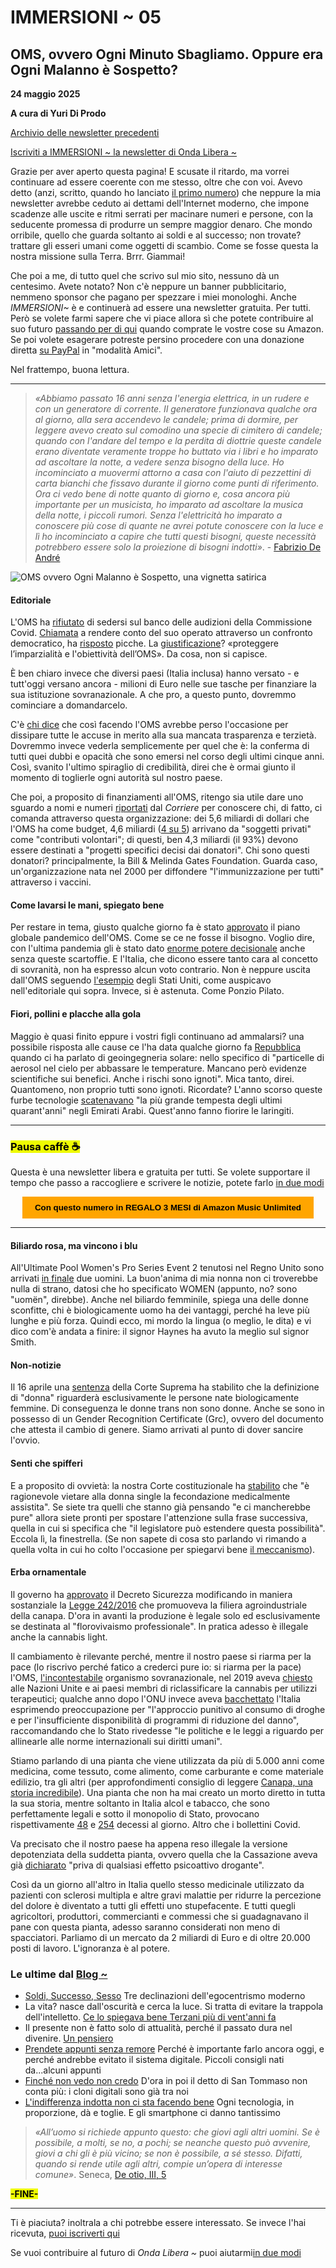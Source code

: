 # IMMERSIONI ~ 05
## OMS, ovvero Ogni Minuto Sbagliamo. Oppure era Ogni Malanno è Sospetto?

**24 maggio 2025**

**A cura di Yuri Di Prodo**

[Archivio delle newsletter precedenti](https://yuridiprodo.github.io/pages/newsletter.html)

[Iscriviti a IMMERSIONI ~ la newsletter di Onda Libera ~](https://yuridiprodo.substack.com​)

Grazie per aver aperto questa pagina! E scusate il ritardo, ma vorrei continuare ad essere coerente con me stesso, oltre che con voi. Avevo detto (anzi, scritto, quando ho lanciato [il primo numero](https://yuridiprodo.github.io/newsletter/01.html)) che neppure la mia newsletter avrebbe ceduto ai dettami dell'Internet moderno, che impone scadenze alle uscite e ritmi serrati per macinare numeri e persone, con la seducente promessa di produrre un sempre maggior denaro. Che mondo orribile, quello che guarda soltanto ai soldi e al successo; non trovate? trattare gli esseri umani come oggetti di scambio. Come se fosse questa la nostra missione sulla Terra. Brrr. Giammai!

Che poi a me, di tutto quel che scrivo sul mio sito, nessuno dà un centesimo. Avete notato? Non c'è neppure un banner pubblicitario, nemmeno sponsor che pagano per spezzare i miei monologhi. Anche *IMMERSIONI~* è e continuerà ad essere una newsletter gratuita. Per tutti. Però se volete farmi sapere che vi piace allora sì che potete contribuire al suo futuro [passando per di qui​](https://amzn.to/4h31dBJ) quando comprate le vostre cose su Amazon. Se poi volete esagerare potreste persino procedere con una donazione diretta [su PayPal](http://paypal.me/yuridiprodo) in "modalità Amici".

Nel frattempo, buona lettura.

---

> *«Abbiamo passato 16 anni senza l'energia elettrica, in un rudere e con un generatore di corrente. Il generatore funzionava qualche ora al giorno, alla sera accendevo le candele; prima di dormire, per leggere avevo creato sul comodino una specie di cimitero di candele; quando con l'andare del tempo e la perdita di diottrie queste candele erano diventate veramente troppe ho buttato via i libri e ho imparato ad ascoltare la notte, a vedere senza bisogno della luce. Ho incominciato a muovermi attorno a casa con l'aiuto di pezzettini di carta bianchi che fissavo durante il giorno come punti di riferimento. Ora ci vedo bene di notte quanto di giorno e, cosa ancora più importante per un musicista, ho imparato ad ascoltare la musica della notte, i piccoli rumori. Senza l'elettricità ho imparato a conoscere più cose di quante ne avrei potute conoscere con la luce e lì ho incominciato a capire che tutti questi bisogni, queste necessità potrebbero essere solo la proiezione di bisogni indotti»*. - [Fabrizio De André](https://amzn.to/4chE8tK)

![OMS ovvero Ogni Malanno è Sospetto, una vignetta satirica](oms-logo-satira.jpg)

#### Editoriale

L'OMS ha [rifiutato](https://x.com/Marcolisei/status/1907090927878803803) di sedersi sul banco delle audizioni della Commissione Covid. [Chiamata](https://www.fratelli-italia.it/covid-rifiuto-oms-audizione-alimenta-dubbi-sul-suo-operato/) a rendere conto del suo operato attraverso un confronto democratico, ha [risposto](https://www.youtube.com/watch?v=IZ5iyJWjRl0) picche. La [giustificazione](https://presskit.it/2025/04/02/loms-si-rifiuta-di-andare-in-commissione-covid-fatto-grave-insinua-dubbi-sul-suo-operato-il-presidente-marco-lisei-volevamo-sapere-anche-perche-avevano-tardato-a-dichiarare-la-pandemia-e-sulle/)? «proteggere l’imparzialità e l'obiettività dell’OMS». Da cosa, non si capisce.

È ben chiaro invece che diversi paesi (Italia inclusa) hanno versato - e tutt'oggi versano ancora - milioni di Euro nelle sue tasche per finanziare la sua istituzione sovranazionale. A che pro, a questo punto, dovremmo cominciare a domandarcelo.

C'è [chi dice](https://www.radioradicale.it/scheda/755835/commissione-covid-loms-rifiuta-laudizione-intervista-a-marco-lisei) che così facendo l'OMS avrebbe perso l'occasione per dissipare tutte le accuse in merito alla sua mancata trasparenza e terzietà. Dovremmo invece vederla semplicemente per quel che è: la conferma di tutti quei dubbi e opacità che sono emersi nel corso degli ultimi cinque anni. Così, svanito l'ultimo spiraglio di credibilità, direi che è ormai giunto il momento di toglierle ogni autorità sul nostro paese.

Che poi, a proposito di finanziamenti all'OMS, ritengo sia utile dare uno sguardo a nomi e numeri [riportati](https://www.corriere.it/dataroom-milena-gabanelli/oms-coronavirus-bill-gates-cina-stati-uniti-europacomanda-davvero-covid-pandemia-5g-etiopia/8ca94b96-92dc-11ea-88e1-10b8fb89502c-va.shtml) dal *Corriere* per conoscere chi, di fatto, ci comanda attraverso questa organizzazione: dei 5,6 miliardi di dollari che l'OMS ha come budget, 4,6 miliardi ([4 su 5](https://www.europarl.europa.eu/doceo/document/E-9-2020-000327_IT.html)) arrivano da "soggetti privati" come "contributi volontari"; di questi, ben 4,3 miliardi (il 93%) devono essere destinati a "progetti specifici decisi dai donatori". Chi sono questi donatori? principalmente, la Bill & Melinda Gates Foundation. Guarda caso, un'organizzazione nata nel 2000 per diffondere "l'immunizzazione per tutti" attraverso i vaccini.

#### Come lavarsi le mani, spiegato bene

Per restare in tema, giusto qualche giorno fa è stato [approvato](https://www.ansa.it/canale_saluteebenessere/notizie/sanita/2025/05/20/oms-adottato-storico-accordo-sulle-pandemie_8776b091-ecc6-4576-9bb0-f2c305115ed1.html) il piano globale pandemico dell'OMS. Come se ce ne fosse il bisogno. Voglio dire, con l'ultima pandemia gli è stato dato [enorme potere decisionale](https://yuridiprodo.github.io/newsletter/03.html#20250310n) anche senza queste scartoffie. E l'Italia, che dicono essere tanto cara al concetto di sovranità, non ha espresso alcun voto contrario. Non è neppure uscita dall'OMS seguendo [l'esempio](https://www.ansa.it/sito/notizie/topnews/2025/01/21/trump-firma-lordine-per-luscita-degli-usa-da-oms_680e3b05-3641-4533-b14a-bb44607b5f7e.html) degli Stati Uniti, come auspicavo nell'editoriale qui sopra. Invece, si è astenuta. Come Ponzio Pilato.

#### Fiori, pollini e placche alla gola

Maggio è quasi finito eppure i vostri figli continuano ad ammalarsi? una possibile risposta alle cause ce l'ha data qualche giorno fa [Repubblica](https://www.repubblica.it/green-and-blue/2025/05/06/news/clima_particelle_di_aerosol_temperature-424157592/)  quando ci ha parlato di geoingegneria solare: nello specifico di "particelle di aerosol nel cielo per abbassare le temperature. Mancano però evidenze scientifiche sui benefici. Anche i rischi sono ignoti". Mica tanto, direi. Quantomeno, non proprio tutti sono ignoti. Ricordate? L'anno scorso queste furbe tecnologie [scatenavano](https://yuridiprodo.github.io/articles/2024-02-18-cloud-seeding.html) "la più grande tempesta degli ultimi quarant'anni" negli Emirati Arabi. Quest'anno fanno fiorire le laringiti.

---

### <mark class="has-inline-color" style="background: rgb(238, 252, 0); color: black; font-weight: 700;">Pausa caffè ☕️</mark>

Questa è una newsletter libera e gratuita per tutti. Se volete supportare il tempo che passo a raccogliere e scrivere le notizie, potete farlo [in due modi](https://yuridiprodo.github.io/pages/help.html)

<form action="https://amzn.to/43xk83Y" target="_blank" style="text-align: center;">
  <button style="background-color: orange; color: black; border: none; padding: 10px 20px; cursor: pointer;">
    <strong>Con questo numero in REGALO 3 MESI di Amazon Music Unlimited</strong>
  </button>
</form>

---

#### Biliardo rosa, ma vincono i blu

All'Ultimate Pool Women's Pro Series Event 2 tenutosi nel Regno Unito sono arrivati [in finale](https://sports.yahoo.com/article/women-pool-final-played-two-072611360.html) due uomini. La buon'anima di mia nonna non ci troverebbe nulla di strano, datosi che ho specificato WOMEN (appunto, no? sono "uomën", direbbe).
Anche nel biliardo femminile, spiega una delle donne sconfitte, chi è biologicamente uomo ha dei vantaggi, perché ha leve più lunghe e più forza. Quindi ecco, mi mordo la lingua (o meglio, le dita) e vi dico com'è andata a finire: il signor Haynes ha avuto la meglio sul signor Smith.

#### Non-notizie

Il 16 aprile una [sentenza](https://edition.cnn.com/2025/04/16/uk/uk-supreme-court-ruling-definition-woman-intl/index.html) della Corte Suprema ha stabilito che la definizione di "donna" riguarderà esclusivamente le persone nate biologicamente femmine. Di conseguenza le donne trans non sono donne. Anche se sono in possesso di un Gender Recognition Certificate (Grc), ovvero del documento che attesta il cambio di genere. Siamo arrivati al punto di dover sancire l'ovvio.

#### Senti che spifferi

E a proposito di ovvietà: la nostra Corte costituzionale ha [stabilito](https://www.repubblica.it/politica/2025/05/22/news/corte_costituzionale_fecondazione_assistita_donna_single-424594056/) che "è ragionevole vietare alla donna single la fecondazione medicalmente assistita". Se siete tra quelli che stanno già pensando "e ci mancherebbe pure" allora siete pronti per spostare l'attenzione sulla frase successiva, quella in cui si specifica che "il legislatore può estendere questa possibilità". Eccola lì, la finestrella. (Se non sapete di cosa sto parlando vi rimando a quella volta in cui ho colto l'occasione per spiegarvi bene [il meccanismo](https://yuridiprodo.github.io/articles/2023-12-28-persuasori-occulti.html)).

#### Erba ornamentale

Il governo ha [approvato](https://www.governo.it/it/articolo/comunicato-stampa-del-consiglio-dei-ministri-n-122/28135) il Decreto Sicurezza modificando in maniera sostanziale la [Legge 242/2016](https://www.gazzettaufficiale.it/eli/id/2016/12/30/16G00258/sg) che promuoveva la filiera agroindustriale della canapa. D'ora in avanti la produzione è legale solo ed esclusivamente se destinata al "florovivaismo professionale". In pratica adesso è illegale anche la cannabis light.

Il cambiamento è rilevante perché, mentre il nostro paese si riarma per la pace (lo riscrivo perché fatico a crederci pure io: si riarma per la pace) l'OMS, [l'incontestabile](https://yuridiprodo.github.io/articles/2024-01-19-malattia-x.html) organismo sovranazionale, nel 2019 aveva [chiesto](https://temi.camera.it/leg18/post/OCD15_14268/nuove-raccomandazioni-oms-sulla-cannabis-accolte-dalla-commissione-droga-nazioni-unite.html) alle Nazioni Unite e ai paesi membri di riclassificare la cannabis per utilizzi terapeutici; qualche anno dopo l'ONU invece aveva [bacchettato](https://www.notiziegeopolitiche.net/onu-italia-bacchettata-su-droghe-aborto-fecondazione-assistita-e-disabilita/) l'Italia esprimendo preoccupazione per "l'approccio punitivo al consumo di droghe e per l'insufficiente disponibilità di programmi di riduzione del danno", raccomandando che lo Stato rivedesse "le politiche e le leggi a riguardo per allinearle alle norme internazionali sui diritti umani".

Stiamo parlando di una pianta che viene utilizzata da più di 5.000 anni come medicina, come tessuto, come alimento, come carburante e come materiale edilizio, tra gli altri (per approfondimenti consiglio di leggere [Canapa, una storia incredibile](https://amzn.to/3G4foJn)). Una pianta che non ha mai creato un morto diretto in tutta la sua storia, mentre soltanto in Italia alcol e tabacco, che sono perfettamente legali e sotto il monopolio di Stato, provocano rispettivamente [48](https://www.epicentro.iss.it/alcol/epidemiologia-monitoraggio-2020) e [254](https://www.quotidianosanita.it/cronache/articolo.php?articolo_id=122528) decessi al giorno. Altro che i bollettini Covid.

Va precisato che il nostro paese ha appena reso illegale la versione depotenziata della suddetta pianta, ovvero quella che la Cassazione aveva già [dichiarato](https://www.senato.it/application/xmanager/projects/leg19/attachments/documento_evento_procedura_commissione/files/000/431/243/Imprenditori_Canapa_Italia_6.pdf) "priva di qualsiasi effetto psicoattivo drogante".

Così da un giorno all'altro in Italia quello stesso medicinale utilizzato da pazienti con sclerosi multipla e altre gravi malattie per ridurre la percezione del dolore è diventato a tutti gli effetti uno stupefacente. E tutti quegli agricoltori, produttori, commercianti e commessi che si guadagnavano il pane con questa pianta, adesso saranno considerati non meno di spacciatori. Parliamo di un mercato da 2 miliardi di Euro e di oltre 20.000 posti di lavoro. L'ignoranza è al potere.

### Le ultime dal [Blog ~](https://yuridiprodo.github.io/)

- [Soldi, Successo, Sesso](https://yuridiprodo.github.io/articles/2025-05-22-le-tre-s.html) Tre declinazioni dell'egocentrismo moderno
- La vita? nasce dall'oscurità e cerca la luce. Si tratta di evitare la trappola dell'intelletto. [Ce lo spiegava bene Terzani più di vent'anni fa](https://yuridiprodo.github.io/articles/2025-05-19-terzani.html)
- Il presente non è fatto solo di attualità, perché il passato dura nel divenire. [Un pensiero](https://yuridiprodo.github.io/articles/2025-05-13-sulle-notizie.html)
- [Prendete appunti senza remore](https://yuridiprodo.github.io/articles/2025-04-28-sugli-appunti.html) Perché è importante farlo ancora oggi, e perché andrebbe evitato il sistema digitale. Piccoli consigli nati da...alcuni appunti
- [Finché non vedo non credo](https://yuridiprodo.github.io/articles/2025-04-15-clone-digitale.html) D'ora in poi il detto di San Tommaso non conta più: i cloni digitali sono già tra noi
- [L'indifferenza indotta non ci sta facendo bene](https://yuridiprodo.github.io/articles/2025-04-10-indifferenza.html) Ogni tecnologia, in proporzione, dà e toglie. E gli smartphone ci danno tantissimo

> *«All’uomo si richiede appunto questo: che giovi agli altri uomini. Se è possibile, a molti, se no, a pochi; se neanche questo può avvenire, giovi a chi gli è più vicino; se non è possibile, a sé stesso. Difatti, quando si rende utile agli altri, compie un’opera di interesse comune»*. Seneca, [De otio, III, 5](https://amzn.to/3Ei4aQN)

<mark class="has-inline-color" style="background: rgb(238, 252, 0); color: black; font-weight: 700;">-FINE-</mark>

---

Ti è piaciuta? inoltrala a chi potrebbe essere interessato. Se invece l'hai ricevuta, [​puoi iscriverti qui​](https://yuridiprodo.substack.com)

Se vuoi contribuire al futuro di *Onda Libera ~* puoi aiutarmi [​in due modi​](https://yuridiprodo.github.io/pages/help.html)